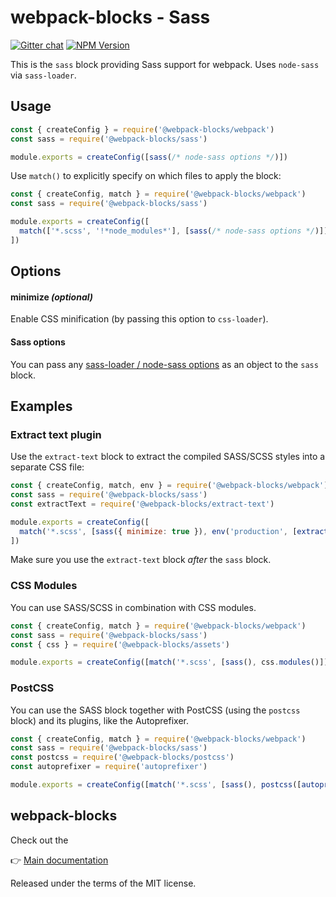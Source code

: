 # webpack-blocks - Sass

[![Gitter chat](https://badges.gitter.im/webpack-blocks.svg)](https://gitter.im/webpack-blocks)
[![NPM Version](https://img.shields.io/npm/v/@webpack-blocks/sass.svg)](https://www.npmjs.com/package/@webpack-blocks/sass)

This is the `sass` block providing Sass support for webpack. Uses `node-sass` via `sass-loader`.

## Usage

```js
const { createConfig } = require('@webpack-blocks/webpack')
const sass = require('@webpack-blocks/sass')

module.exports = createConfig([sass(/* node-sass options */)])
```

Use `match()` to explicitly specify on which files to apply the block:

```js
const { createConfig, match } = require('@webpack-blocks/webpack')
const sass = require('@webpack-blocks/sass')

module.exports = createConfig([
  match(['*.scss', '!*node_modules*'], [sass(/* node-sass options */)])
])
```

## Options

#### minimize _(optional)_

Enable CSS minification (by passing this option to `css-loader`).

#### Sass options

You can pass any [sass-loader / node-sass options](https://github.com/sass/node-sass#options) as an
object to the `sass` block.

## Examples

### Extract text plugin

Use the `extract-text` block to extract the compiled SASS/SCSS styles into a separate CSS file:

```js
const { createConfig, match, env } = require('@webpack-blocks/webpack')
const sass = require('@webpack-blocks/sass')
const extractText = require('@webpack-blocks/extract-text')

module.exports = createConfig([
  match('*.scss', [sass({ minimize: true }), env('production', [extractText()])])
])
```

Make sure you use the `extract-text` block _after_ the `sass` block.

### CSS Modules

You can use SASS/SCSS in combination with CSS modules.

```js
const { createConfig, match } = require('@webpack-blocks/webpack')
const sass = require('@webpack-blocks/sass')
const { css } = require('@webpack-blocks/assets')

module.exports = createConfig([match('*.scss', [sass(), css.modules()])])
```

### PostCSS

You can use the SASS block together with PostCSS (using the `postcss` block) and its plugins, like
the Autoprefixer.

```js
const { createConfig, match } = require('@webpack-blocks/webpack')
const sass = require('@webpack-blocks/sass')
const postcss = require('@webpack-blocks/postcss')
const autoprefixer = require('autoprefixer')

module.exports = createConfig([match('*.scss', [sass(), postcss([autoprefixer()])])])
```

## webpack-blocks

Check out the

👉 [Main documentation](https://github.com/andywer/webpack-blocks)

Released under the terms of the MIT license.
